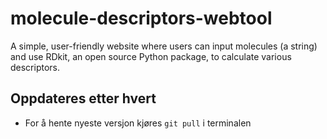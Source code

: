 # molecule-descriptors-webtool
A simple, user-friendly website where users can input molecules (a string) and use RDkit, an open source Python package, to calculate various descriptors.

## Oppdateres etter hvert
- For å hente nyeste versjon kjøres ```git pull``` i terminalen
